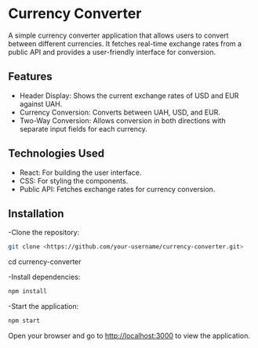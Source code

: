 # Currency Converter

A simple currency converter application that allows users to convert between different currencies. It fetches real-time exchange rates from a public API and provides a user-friendly interface for conversion.

## Features

- Header Display: Shows the current exchange rates of USD and EUR against UAH.
- Currency Conversion: Converts between UAH, USD, and EUR.
- Two-Way Conversion: Allows conversion in both directions with separate input fields for each currency.

## Technologies Used

- React: For building the user interface.
- CSS: For styling the components.
- Public API: Fetches exchange rates for currency conversion.

## Installation

-Clone the repository:

```bash
git clone <https://github.com/your-username/currency-converter.git>
```

cd currency-converter

-Install dependencies:

```bash
npm install
```

-Start the application:

```bash
npm start
```

Open your browser and go to <http://localhost:3000> to view the application.
